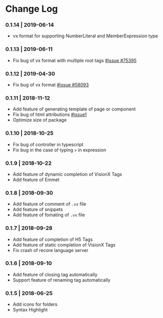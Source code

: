 # Change Log

### 0.1.14 | 2019-06-14

- vx format for supporting NumberLiteral and MemberExpression type

### 0.1.13 | 2019-06-11

- Fix bug of vx format with multiple root tags [#issue #75395](http://gitlab.alibaba-inc.com/recore/recore/issues/75395)

### 0.1.12 | 2019-04-30

- Fix bug of vx format [#issue #58093](http://gitlab.alibaba-inc.com/recore/recore/issues/58093)

### 0.1.11 | 2018-11-12

- Add feature of generating template of page or component
- Fix bug of html attributions [#issue1](https://github.com/recore/recore/issues/1)
- Optimize size of package

### 0.1.10 | 2018-10-25

- Fix bug of controller in typescript
- Fix bug in the case of typing `>` in expression

### 0.1.9 | 2018-10-22

- Add feature of dynamic completion of VisionX Tags
- Add feature of Emmet

### 0.1.8 | 2018-09-30

- Add feature of comment of `.vx` file
- Add feature of snippets
- Add feature of fomating of `.vx` file

### 0.1.7 | 2018-09-28

- Add feature of completion of H5 Tags
- Add feature of static completion of VisionX Tags
- Fix crash of recore language server

### 0.1.6 | 2018-09-10

- Add feature of closing tag automatically
- Support feature of renaming tag automatically

### 0.1.5 | 2018-06-25

- Add icons for folders
- Syntax Highlight
